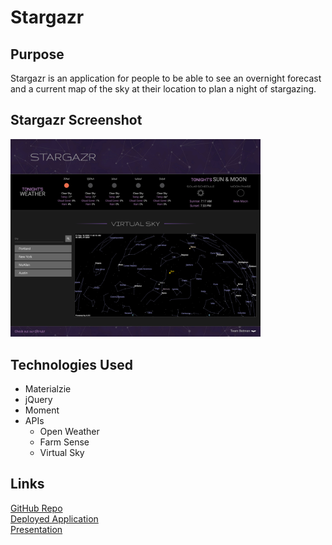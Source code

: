 # Stargazr

## Purpose
Stargazr is an application for people to be able to see an overnight forecast and a current map of the sky at their location to plan a night of stargazing.

## Stargazr Screenshot
<img src="./assets/images/screenshot.jpg" width="400px;">

## Technologies Used
- Materialzie
- jQuery
- Moment
- APIs
    - Open Weather
    - Farm Sense
    - Virtual Sky

## Links
[GitHub Repo](https://github.com/p1t2-batman/stargazr)<br>
[Deployed Application](https://p1t2-batman.github.io/stargazr/)<br>
[Presentation](https://docs.google.com/presentation/d/18rdom22gHDlY0Ofh3lIeRuf-v8V02SH5JQVRhjnUl1c/edit#slide=id.g4dc676206e_0_1218)